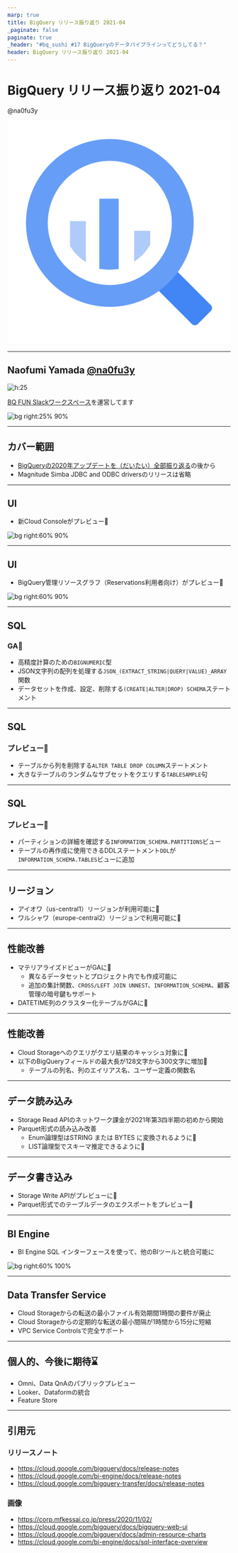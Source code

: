 ```yaml
---
marp: true
title: BigQuery リリース振り返り 2021-04
_paginate: false
paginate: true
_header: "#bq_sushi #17 BigQueryのデータパイプラインってどうしてる？"
header: BigQuery リリース振り返り 2021-04
---
```


# BigQuery リリース振り返り 2021-04

@na0fu3y

![bg right:25% 100%](bigquery-512-color.png)

---

## Naofumi Yamada [@na0fu3y](https://twitter.com/na0fu3y)
![h:25](https://corp.mfkessai.co.jp/images/info/Money-Forward-Kessai-Logo.png)

[BQ FUN Slackワークスペース]を運営してます

[BQ FUN Slackワークスペース]: https://join.slack.com/t/bqfun/shared_invite/zt-p14l1byc-rIZ2WmndLdzFBT63HRVgfA

![bg right:25% 90%](https://avatars.githubusercontent.com/u/17900178)

---

## カバー範囲

- [BigQueryの2020年アップデートを（だいたい）全部振り返る]の後から
- Magnitude Simba JDBC and ODBC driversのリリースは省略

[BigQueryの2020年アップデートを（だいたい）全部振り返る]: https://medium.com/google-cloud-jp/bigquery-2020-update-summary-dfd245e77e44

---

## UI
- 新Cloud Consoleがプレビュー:tada:

![bg right:60% 90%](https://cloud.google.com/bigquery/images/web-ui-components.png)

---

## UI
- BigQuery管理リソースグラフ（Reservations利用者向け）がプレビュー:tada:

![bg right:60% 90%](https://cloud.google.com/bigquery/images/admin-chart-overview.png)

---

## SQL

### GA:confetti_ball:
- 高精度計算のための`BIGNUMERIC`型
- JSON文字列の配列を処理する`JSON_(EXTRACT_STRING|QUERY|VALUE)_ARRAY`関数
- データセットを作成、設定、削除する`(CREATE|ALTER|DROP) SCHEMA`ステートメント

---

## SQL

### プレビュー:tada:
- テーブルから列を削除する`ALTER TABLE DROP COLUMN`ステートメント
- 大きなテーブルのランダムなサブセットをクエリする`TABLESAMPLE`句

---

## SQL

### プレビュー:tada:

- パーティションの詳細を確認する`INFORMATION_SCHEMA.PARTITIONS`ビュー
- テーブルの再作成に使用できるDDLステートメント`DDL`が`INFORMATION_SCHEMA.TABLES`ビューに追加

---

## リージョン
- アイオワ（us-central1）リージョンが利用可能に:confetti_ball:
- ワルシャワ（europe-central2）リージョンで利用可能に:confetti_ball:

---

## 性能改善

- マテリアライズドビューがGAに:confetti_ball:
    - 異なるデータセットとプロジェクト内でも作成可能に
    - 追加の集計関数、`CROSS/LEFT JOIN UNNEST`、`INFORMATION_SCHEMA`、顧客管理の暗号鍵もサポート
- DATETIME列のクラスター化テーブルがGAに:confetti_ball:

---

## 性能改善

- Cloud Storageへのクエリがクエリ結果のキャッシュ対象に:confetti_ball:
- 以下のBigQueryフィールドの最大長が128文字から300文字に増加:confetti_ball:
    - テーブルの列名、列のエイリアス名、ユーザー定義の関数名

---

## データ読み込み

- Storage Read APIのネットワーク課金が2021年第3四半期の初めから開始
- Parquet形式の読み込み改善
  - Enum論理型はSTRING または BYTES に変換されるように:confetti_ball:
  - LIST論理型でスキーマ推定できるように:confetti_ball:

---

## データ書き込み
- Storage Write APIがプレビューに:tada:
- Parquet形式でのテーブルデータのエクスポートをプレビュー:tada:

---

## BI Engine
- BI Engine SQL インターフェースを使って、他のBIツールと統合可能に

![bg right:60% 100%](https://cloud.google.com/bi-engine/images/sql-interface-diagram.png)

---

## Data Transfer Service
- Cloud Storageからの転送の最小ファイル有効期間1時間の要件が廃止
- Cloud Storageからの定期的な転送の最小間隔が1時間から15分に短縮
- VPC Service Controlsで完全サポート

---

## 個人的、今後に期待:hourglass:
- Omni、Data QnAのパブリックプレビュー
- Looker、Dataformの統合
- Feature Store

---

## 引用元

### リリースノート
- https://cloud.google.com/bigquery/docs/release-notes
- https://cloud.google.com/bi-engine/docs/release-notes
- https://cloud.google.com/bigquery-transfer/docs/release-notes

### 画像
- https://corp.mfkessai.co.jp/press/2020/11/02/
- https://cloud.google.com/bigquery/docs/bigquery-web-ui
- https://cloud.google.com/bigquery/docs/admin-resource-charts
- https://cloud.google.com/bi-engine/docs/sql-interface-overview
